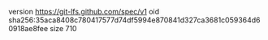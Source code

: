 version https://git-lfs.github.com/spec/v1
oid sha256:35aca8408c780417577d74df5994e870841d327ca3681c059364d60918ae8fee
size 710
